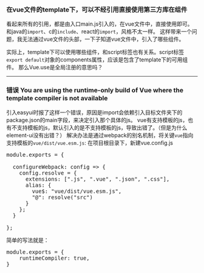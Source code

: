### 在vue文件的template下，可以不经引用直接使用第三方库在组件

看起来所有的引用，都是由入口main.js引入的，在vue文件中，直接使用即可。和java的`import`、c的`include`、react的`import`，风格不太一样。
这样带来一个问题，我无法通过vue文件的头部，一下子知道vue文件中，引入了哪些组件。

实际上，template下可以使用哪些组件，和script标签也有关系。script标签`export default`对象的components属性，应该是包含了template下的可用组件。
那么Vue.use是全局注册的意思吗？

---

### 错误 You are using the runtime-only build of Vue where the template compiler is not available

引入easyui时报了这样一个错误，原因是import会依赖引入目标文件夹下的package.json的main字段，来决定引入那个具体的js。
vue有支持模板的js，也有不支持模板的js，默认引入的是不支持模板的js，导致出错了。（但是为什么element-ui没有出错？）
解决办法是通过webpack的别名机制，将关键`vue`指向支持模板的`vue/dist/vue.esm.js`:
在项目根目录下，新建vue.config.js
<pre>
module.exports = {
 
  configureWebpack: config => {
    config.resolve = {
      extensions: [".js", ".vue", ".json", ".css"],
      alias: {
        vue$: "vue/dist/vue.esm.js",
        "@": resolve("src")
      }
    };
  }
 
}; 
</pre>
简单的写法就是：
<pre>
module.exports = {
    runtimeCompiler: true,
}
</pre>
